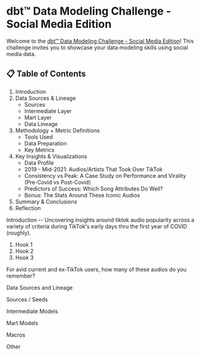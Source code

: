 # dbt™ Data Modeling Challenge - Social Media Edition

Welcome to the [dbt™ Data Modeling Challenge - Social Media Edition](https://www.paradime.io/dbt-data-modeling-challenge)! This challenge invites you to showcase your data modeling skills using social media data.

## 📋 Table of Contents

1. Introduction
2. Data Sources & Lineage
    - Sources
    - Intermediate Layer
    - Mart Layer
    - Data Lineage
3. Methodology + Metric Definitions
    - Tools Used
    - Data Preparation
    - Key Metrics
4. Key Insights & Visualizations
    - Data Profile
    - 2019 - Mid-2021: Audios/Artists That Took Over TikTok
    - Consistency vs Peak: A Case Study on Performance and Virality (Pre-Covid vs Post-Covid)
    - Predictors of Success: Which Song Attributes Do Well?
    - Bonus: The Stats Around These Iconic Audios
5. Summary & Conclusions
6. Reflection

Introduction
-- Uncovering insights around tiktok audio popularity across a variety of criteria during TikTok's early days thru the first year of COVID (roughly). 
1. Hook 1
2. Hook 2
3. Hook 3

For avid current and ex-TikTok users, how many of these audios do you remember? 


Data Sources and Lineage

Sources / Seeds

Intermediate Models

Mart Models

Macros

Other